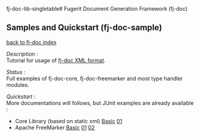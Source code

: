 fj-doc-lib-singletable# Fugerit Document Generation Framework (fj-doc)

## Samples and Quickstart (fj-doc-sample)

[back to fj-doc index](../README.md)  

*Description* :  
Tutorial for usage of [fj-doc XML format](https://www.fugerit.org/data/java/doc/xsd/doc-1-1.xsd).

*Status* :  
Full examples of fj-doc-core, fj-doc-freemarker and most type handler modules.
  
  
*Quickstart* :  
More documentations will follows, but JUnit examples are already available :
* Core Library (based on static xml)
[Basic](src/test/java/test/org/fugerit/java/doc/sample/facade/BasicFacadeTest.java)
[01](src/test/java/test/org/fugerit/java/doc/sample/facade/TestIntro01.java)
* Apache FreeMarker
[Basic](src/test/java/test/org/fugerit/java/doc/sample/freemarker/BasicFreeMarkerTest.java)
[01](src/test/java/test/org/fugerit/java/doc/sample/freemarker/TestFreeMarker01.java)
[02](src/test/java/test/org/fugerit/java/doc/sample/freemarker/TestFreeMarker02.java)